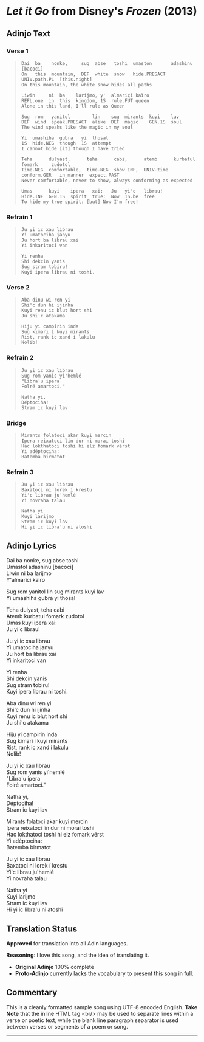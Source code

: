 _Let it Go_ from Disney's _Frozen_ (2013)
==================

Adinjo Text
-----------

### Verse 1 ###

> ```
> Dai  ba    nonke,     sug  abse   toshi  umaston       adashinu      [bacoci]
> On   this  mountain,  DEF  white  snow   hide.PRESACT  UNIV.path.PL  [this.night]
> On this mountain, the white snow hides all paths
>
> Liwin     ni  ba    larijmo, y'  almariçi kaìro
> REFL.one  in  this  kingdom, 1S  rule.FUT queen
> Alone in this land, I'll rule as Queen
>
> Sug  rom   yanitol        lin    sug  mirants  kuyi    lav
> DEF  wind  speak.PRESACT  alike  DEF  magic    GEN.1S  soul
> The wind speaks like the magic in my soul
>
> Yi  umashiha  gubra   yi  thosal
> 1S  hide.NEG  though  1S  attempt
> I cannot hide [it] though I have tried
>
> Teha      dulyast,      teha      cabi,      atemb      kurbatul      fomark     zudotol
> Time.NEG  comfortable,  time.NEG  show.INF,  UNIV.time  conform.GER   in_manner  expect.PAST
> Never comfortable, never to show, always conforming as expected
>
> Umas      kuyi    ipera   xai:   Ju   yi'c   librau!
> Hide.INF  GEN.1S  spirit  true:  Now  1S.be  free
> To hide my true spirit: [but] Now I'm free!
> ```

### Refrain 1 ###

> ```
> Ju yi ic xau librau
> Yi umatociha janyu
> Ju hort ba librau xai
> Yi inkaritoci van
>
> Yi renha
> Shi dekcin yanis
> Sug stram tobiru!
> Kuyi ipera librau ni toshi.
> ```

### Verse 2 ###

> ```
> Aba dinu wi ren yi
> Shi'c dun hi ijinha
> Kuyi renu ic blut hort shi
> Ju shi'c atakama
>
> Hiju yi campirin inda
> Sug kimari í kuyi mirants
> Rist, rank ic xand í lakulu
> Nolib!
> ```

### Refrain 2 ###

> ```
> Ju yi ic xau librau
> Sug rom yanis yi'hemlé
> "Libra'u ipera
> Folré amartoci."
>
> Natha yi,
> Déptociha!
> Stram ic kuyi lav
> ```

### Bridge ###

> ```
> Mirants folatoci akar kuyi mercin
> Ipera reixatoci lin dur ni morai toshi
> Hac lokthatoci toshi hi elz fomark vérst
> Yi adéptociha:
> Batemba birmatot
> ```

### Refrain 3 ###

> ```
> Ju yi ic xau librau
> Baxatoci ni lorek í krestu
> Yi'c librau ju'hemlé
> Yi novraha talau
>
> Natha yi
> Kuyi larijmo
> Stram ic kuyi lav
> Hi yi ic libra'u ni atoshi
> ```

Adinjo Lyrics
-------------

Dai ba nonke, sug abse toshi<br/>
Umastol adashinu [bacoci]<br/>
Liwin ni ba larijmo<br/>
Y'almarici kaìro

Sug rom yanitol lin sug mirants kuyi lav<br/>
Yi umashiha gubra yi thosal

Teha dulyast, teha cabi<br/>
Atemb kurbatul fomark zudotol<br/>
Umas kuyi ipera xai:<br/>
Ju yi'c librau!

Ju yi ic xau librau<br/>
Yi umatociha janyu<br/>
Ju hort ba librau xai<br/>
Yi inkaritoci van

Yi renha<br/>
Shi dekcin yanis<br/>
Sug stram tobiru!<br/>
Kuyi ipera librau ni toshi.

Aba dinu wi ren yi<br/>
Shi'c dun hi ijinha<br/>
Kuyi renu ic blut hort shi<br/>
Ju shi'c atakama

Hiju yi campirin inda<br/>
Sug kimari í kuyi mirants<br/>
Rist, rank ic xand í lakulu<br/>
Nolib!

Ju yi ic xau librau<br/>
Sug rom yanis yi'hemlé<br/>
"Libra'u ipera<br/>
Folré amartoci."

Natha yi,<br/>
Déptociha!<br/>
Stram ic kuyi lav

Mirants folatoci akar kuyi mercin<br/>
Ipera reixatoci lin dur ni morai toshi<br/>
Hac lokthatoci toshi hi elz fomark vérst<br/>
Yi adéptociha:<br/>
Batemba birmatot

Ju yi ic xau librau<br/>
Baxatoci ni lorek í krestu<br/>
Yi'c librau ju'hemlé<br/>
Yi novraha talau

Natha yi<br/>
Kuyi larijmo<br/>
Stram ic kuyi lav<br/>
Hi yi ic libra'u ni atoshi

Translation Status
------------------

**Approved** for translation into all Adin languages.

**Reasoning**: I love this song, and the idea of translating it.

* **Original Adinjo** 100% complete
* **Proto-Adinjo** currently lacks the vocabulary to present this song in full.

Commentary
----------

This is a cleanly formatted sample song using UTF-8 encoded English. **Take
Note** that the inline HTML tag \<br/\> may be used to separate lines within a verse
or poetic text, while the blank line paragraph separator is used between verses
or segments of a poem or song.

--------------------------------------------------------------------------------
<!--stackedit_data:
eyJoaXN0b3J5IjpbMTc1MTgyOTYxMywxNjgwNTI0NzUxXX0=
-->
